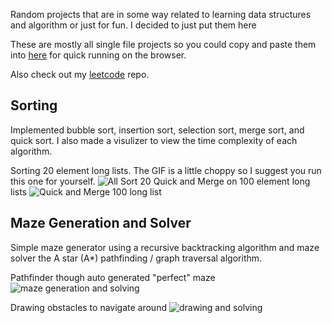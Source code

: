 Random projects that are in some way related to learning data structures and algorithm or just for fun. I decided to just put them here

These are mostly all single file projects so you could copy and paste them into [here](https://www.programiz.com/python-programming/online-compiler/) for quick running on the browser.

Also check out my [leetcode](https://github.com/michael-lesirge/leetcode) repo.

## Sorting
Implemented bubble sort, insertion sort, selection sort, merge sort, and quick sort. I also made a visulizer to view the time complexity of each algorithm.

Sorting 20 element long lists. The GIF is a little choppy so I suggest you run this one for yourself.
![All Sort 20](https://github.com/michael-lesirge/intermediate-programming-class/assets/100492377/c9f1508f-14bf-4768-ae6e-4e8d950b778c)
Quick and Merge on 100 element long lists
![Quick and Merge 100 long list](https://github.com/michael-lesirge/intermediate-programming-class/assets/100492377/383f2dd2-ad0f-4029-8c64-b0f5b3bf38fc)

## Maze Generation and Solver
Simple maze generator using a recursive backtracking algorithm and maze solver the A star (A*) pathfinding / graph traversal algorithm.

Pathfinder though auto generated "perfect" maze
![maze generation and solving](https://github.com/user-attachments/assets/7a4309db-e599-475d-82f8-c6791c073b0e)

Drawing obstacles to navigate around
![drawing and solving](https://github.com/user-attachments/assets/297e9f3f-a93e-4862-a6c0-707b0e861c30)
